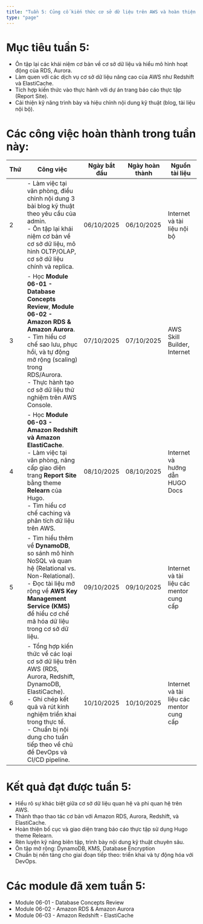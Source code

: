 ```yaml
---
title: "Tuần 5: Củng cố kiến thức cơ sở dữ liệu trên AWS và hoàn thiện trang báo cáo thực tập"
type: "page"
---
```


# Mục tiêu tuần 5:

* Ôn tập lại các khái niệm cơ bản về cơ sở dữ liệu và hiểu mô hình hoạt động của RDS, Aurora.
* Làm quen với các dịch vụ cơ sở dữ liệu nâng cao của AWS như Redshift và ElastiCache.
* Tích hợp kiến thức vào thực hành với dự án trang báo cáo thực tập (Report Site).
* Cải thiện kỹ năng trình bày và hiệu chỉnh nội dung kỹ thuật (blog, tài liệu nội bộ).

# Các công việc hoàn thành trong tuần này:

| Thứ | Công việc                                                                                                                                                                                                                                                    | Ngày bắt đầu | Ngày hoàn thành | Nguồn tài liệu                           |
|-----|--------------------------------------------------------------------------------------------------------------------------------------------------------------------------------------------------------------------------------------------------------------|--------------|-----------------|------------------------------------------|
| 2   | - Làm việc tại văn phòng, điều chỉnh nội dung 3 bài blog kỹ thuật theo yêu cầu của admin. <br> - Ôn tập lại khái niệm cơ bản về cơ sở dữ liệu, mô hình OLTP/OLAP, cơ sở dữ liệu chính và replica.                                                            | 06/10/2025   | 06/10/2025      | Internet và tài liệu nội bộ              |
| 3   | - Học **Module 06-01 - Database Concepts Review**, **Module 06-02 - Amazon RDS & Amazon Aurora**. <br> - Tìm hiểu cơ chế sao lưu, phục hồi, và tự động mở rộng (scaling) trong RDS/Aurora. <br> - Thực hành tạo cơ sở dữ liệu thử nghiệm trên AWS Console.   | 07/10/2025   | 07/10/2025      | AWS Skill Builder, Internet              |
| 4   | - Học **Module 06-03 - Amazon Redshift và Amazon ElastiCache**. <br> - Làm việc tại văn phòng, nâng cấp giao diện trang **Report Site** bằng theme **Relearn** của Hugo. <br> - Tìm hiểu cơ chế caching và phân tích dữ liệu trên AWS.                       | 08/10/2025   | 08/10/2025      | Internet và hướng dẫn HUGO Docs          |
| 5   | - Tìm hiểu thêm về **DynamoDB**, so sánh mô hình NoSQL và quan hệ (Relational vs. Non-Relational). <br> - Đọc tài liệu mở rộng về **AWS Key Management Service (KMS)** để hiểu cơ chế mã hóa dữ liệu trong cơ sở dữ liệu.                                    | 09/10/2025   | 09/10/2025      | Internet và tài liệu các mentor cung cấp |
| 6   | - Tổng hợp kiến thức về các loại cơ sở dữ liệu trên AWS (RDS, Aurora, Redshift, DynamoDB, ElastiCache). <br> - Ghi chép kết quả và rút kinh nghiệm triển khai trong thực tế. <br> - Chuẩn bị nội dung cho tuần tiếp theo về chủ đề DevOps và CI/CD pipeline. | 10/10/2025   | 10/10/2025      | Internet và tài liệu các mentor cung cấp |

# Kết quả đạt được tuần 5:

* Hiểu rõ sự khác biệt giữa cơ sở dữ liệu quan hệ và phi quan hệ trên AWS.
* Thành thạo thao tác cơ bản với Amazon RDS, Aurora, Redshift, và ElastiCache.
* Hoàn thiện bố cục và giao diện trang báo cáo thực tập sử dụng Hugo theme Relearn.
* Rèn luyện kỹ năng biên tập, trình bày nội dung kỹ thuật chuyên sâu.
* Ôn tập mở rộng: DynamoDB, KMS, Database Encryption
* Chuẩn bị nền tảng cho giai đoạn tiếp theo: triển khai và tự động hóa với DevOps.

# Các module đã xem tuần 5:

- Module 06-01 - Database Concepts Review
- Module 06-02 - Amazon RDS & Amazon Aurora
- Module 06-03 - Amazon Redshift - ElastiCache